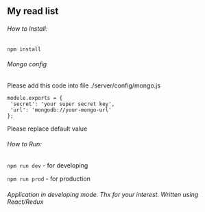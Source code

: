## My read list

###### How to Install:
`npm install`

###### Mongo config
Please add this code into file ./server/config/mongo.js
```
module.exports = {
 'secret': 'your super secret key',
 'url': 'mongodb://your-mongo-url'
};
```
Please replace default value

###### How to Run:
`npm run dev` - for developing

`npm run prod` - for production

###### Application in developing mode. Thx for your interest. *Written using React/Redux*
